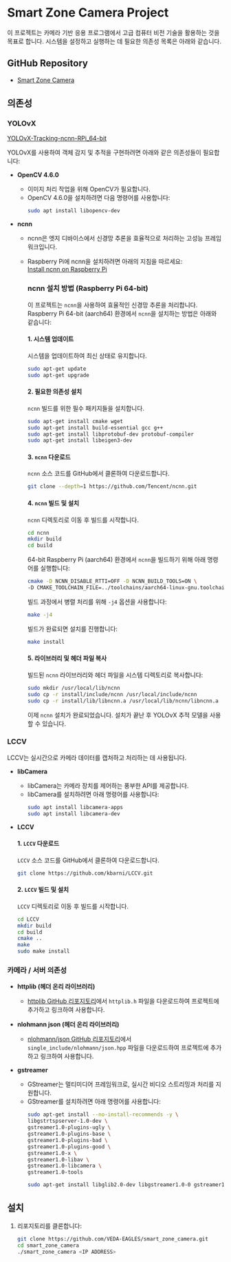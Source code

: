 # Smart Zone Camera Project

이 프로젝트는 카메라 기반 응용 프로그램에서 고급 컴퓨터 비전 기술을 활용하는 것을 목표로 합니다. 시스템을 설정하고 실행하는 데 필요한 의존성 목록은 아래와 같습니다.

## GitHub Repository

- [Smart Zone Camera](https://github.com/VEDA-EAGLES/smart_zone_camera)

## 의존성

### YOLOvX
[YOLOvX-Tracking-ncnn-RPi_64-bit](https://github.com/Qengineering/YoloX-Tracking-ncnn-RPi_64-bit)

YOLOvX를 사용하여 객체 감지 및 추적을 구현하려면 아래와 같은 의존성들이 필요합니다:

- **OpenCV 4.6.0**
  - 이미지 처리 작업을 위해 OpenCV가 필요합니다.
  - OpenCV 4.6.0을 설치하려면 다음 명령어를 사용합니다:
    ```bash
    sudo apt install libopencv-dev
    ```

- **ncnn**
  - ncnn은 엣지 디바이스에서 신경망 추론을 효율적으로 처리하는 고성능 프레임워크입니다.
  - Raspberry Pi에 ncnn을 설치하려면 아래의 지침을 따르세요:  
    [Install ncnn on Raspberry Pi](https://qengineering.eu/install-ncnn-on-raspberry-pi-4.html)

    ### ncnn 설치 방법 (Raspberry Pi 64-bit)

    이 프로젝트는 `ncnn`을 사용하여 효율적인 신경망 추론을 처리합니다. Raspberry Pi 64-bit (aarch64) 환경에서 `ncnn`을 설치하는 방법은 아래와 같습니다:

    #### 1. 시스템 업데이트
    시스템을 업데이트하여 최신 상태로 유지합니다.
    ```bash
    sudo apt-get update
    sudo apt-get upgrade
    ```

    #### 2. 필요한 의존성 설치
    `ncnn` 빌드를 위한 필수 패키지들을 설치합니다.
    ```bash
    sudo apt-get install cmake wget
    sudo apt-get install build-essential gcc g++
    sudo apt-get install libprotobuf-dev protobuf-compiler
    sudo apt-get install libeigen3-dev
    ```

    #### 3. `ncnn` 다운로드
    `ncnn` 소스 코드를 GitHub에서 클론하여 다운로드합니다.
    ```bash
    git clone --depth=1 https://github.com/Tencent/ncnn.git
    ```

    #### 4. `ncnn` 빌드 및 설치
    `ncnn` 디렉토리로 이동 후 빌드를 시작합니다.

    ```bash
    cd ncnn
    mkdir build
    cd build
    ```

    64-bit Raspberry Pi (aarch64) 환경에서 `ncnn`을 빌드하기 위해 아래 명령어를 실행합니다:
    ```bash
    cmake -D NCNN_DISABLE_RTTI=OFF -D NCNN_BUILD_TOOLS=ON \
    -D CMAKE_TOOLCHAIN_FILE=../toolchains/aarch64-linux-gnu.toolchain.cmake ..
    ```

    빌드 과정에서 병렬 처리를 위해 `-j4` 옵션을 사용합니다:
    ```bash
    make -j4
    ```

    빌드가 완료되면 설치를 진행합니다:
    ```bash
    make install
    ```

    #### 5. 라이브러리 및 헤더 파일 복사
    빌드된 `ncnn` 라이브러리와 헤더 파일을 시스템 디렉토리로 복사합니다:
    ```bash
    sudo mkdir /usr/local/lib/ncnn
    sudo cp -r install/include/ncnn /usr/local/include/ncnn
    sudo cp -r install/lib/libncnn.a /usr/local/lib/ncnn/libncnn.a
    ```

    이제 `ncnn` 설치가 완료되었습니다. 설치가 끝난 후 YOLOvX 추적 모델을 사용할 수 있습니다.

### LCCV
LCCV는 실시간으로 카메라 데이터를 캡처하고 처리하는 데 사용됩니다.

- **libCamera**
  - libCamera는 카메라 장치를 제어하는 풍부한 API를 제공합니다.
  - libCamera를 설치하려면 아래 명령어를 사용합니다:
    ```bash
    sudo apt install libcamera-apps
    sudo apt install libcamera-dev
    ```

- **LCCV**
  #### 1. `LCCV` 다운로드
    `LCCV` 소스 코드를 GitHub에서 클론하여 다운로드합니다.
    ```bash
    git clone https://github.com/kbarni/LCCV.git
    ```

  #### 2. `LCCV` 빌드 및 설치
    `LCCV` 디렉토리로 이동 후 빌드를 시작합니다.

    ```bash
    cd LCCV
    mkdir build
    cd build
    cmake ..
    make
    sudo make install
    ```

### 카메라 / 서버 의존성

- **httplib (헤더 온리 라이브러리)**
  - [httplib GitHub 리포지토리](https://github.com/yhirose/cpp-httplib)에서 `httplib.h` 파일을 다운로드하여 프로젝트에 추가하고 링크하여 사용합니다.

- **nlohmann json (헤더 온리 라이브러리)**
  - [nlohmann/json GitHub 리포지토리](https://github.com/nlohmann/json/tree/develop/single_include/nlohmann)에서 `single_include/nlohmann/json.hpp` 파일을 다운로드하여 프로젝트에 추가하고 링크하여 사용합니다.

- **gstreamer**
  - GStreamer는 멀티미디어 프레임워크로, 실시간 비디오 스트리밍과 처리를 지원합니다.
  - GStreamer를 설치하려면 아래 명령어를 사용합니다:
    ```bash
    sudo apt-get install --no-install-recommends -y \
    libgstrtspserver-1.0-dev \
    gstreamer1.0-plugins-ugly \
    gstreamer1.0-plugins-base \
    gstreamer1.0-plugins-bad \
    gstreamer1.0-plugins-good \
    gstreamer1.0-x \
    gstreamer1.0-libav \
    gstreamer1.0-libcamera \
    gstreamer1.0-tools
    
    sudo apt-get install libglib2.0-dev libgstreamer1.0-0 gstreamer1.0-plugins-base gstreamer1.0-plugins-good gstreamer1.0-plugins-bad gstreamer1.0-plugins-ugly gstreamer1.0-libav gstreamer1.0-tools gstreamer1.0-x gstreamer1.0-alsa libgstrtspserver-1.0-0
    ```

## 설치

1. 리포지토리를 클론합니다:
   ```bash
   git clone https://github.com/VEDA-EAGLES/smart_zone_camera.git
   cd smart_zone_camera
   ./smart_zone_camera <IP ADDRESS>
